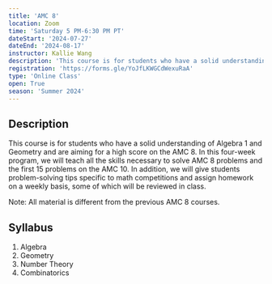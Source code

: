```yaml
---
title: 'AMC 8'
location: Zoom
time: 'Saturday 5 PM-6:30 PM PT'
dateStart: '2024-07-27'
dateEnd: '2024-08-17'
instructor: Kallie Wang
description: 'This course is for students who have a solid understanding of Algebra 1 and Geometry and are aiming for a high score on the AMC 8.'
registration: 'https://forms.gle/YoJfLKWGCdWexuRaA'
type: 'Online Class'
open: True
season: 'Summer 2024'
---
```


## Description

This course is for students who have a solid understanding of Algebra 1 and Geometry and are aiming for a high score on the AMC 8. In this four-week program, we will teach all the skills necessary to solve AMC 8 problems and the first 15 problems on the AMC 10. In addition, we will give students problem-solving tips specific to math competitions and assign homework on a weekly basis, some of which will be reviewed in class.

Note: All material is different from the previous AMC 8 courses.

## Syllabus

1. Algebra
2. Geometry
3. Number Theory
4. Combinatorics
